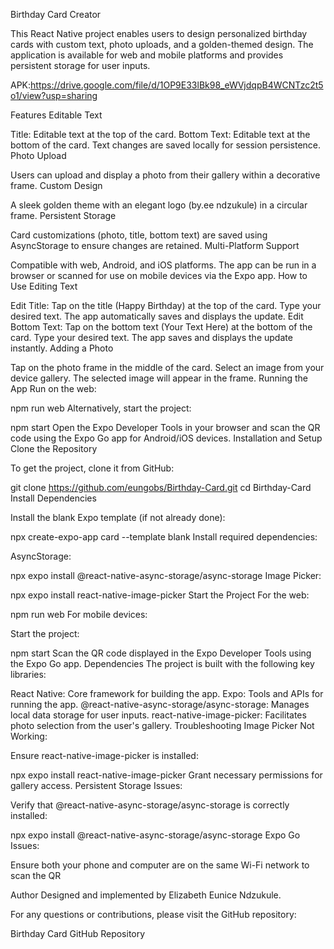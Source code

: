 Birthday Card Creator

This React Native project enables users to design personalized birthday cards with custom text, photo uploads, and a golden-themed design. The application is available for web and mobile platforms and provides persistent storage for user inputs.

APK:https://drive.google.com/file/d/1OP9E33lBk98_eWVjdqpB4WCNTzc2t5o1/view?usp=sharing

Features
Editable Text

Title: Editable text at the top of the card.
Bottom Text: Editable text at the bottom of the card.
Text changes are saved locally for session persistence.
Photo Upload

Users can upload and display a photo from their gallery within a decorative frame.
Custom Design

A sleek golden theme with an elegant logo (by.ee ndzukule) in a circular frame.
Persistent Storage

Card customizations (photo, title, bottom text) are saved using AsyncStorage to ensure changes are retained.
Multi-Platform Support

Compatible with web, Android, and iOS platforms.
The app can be run in a browser or scanned for use on mobile devices via the Expo app.
How to Use
Editing Text

Edit Title:
Tap on the title (Happy Birthday) at the top of the card.
Type your desired text. The app automatically saves and displays the update.
Edit Bottom Text:
Tap on the bottom text (Your Text Here) at the bottom of the card.
Type your desired text. The app saves and displays the update instantly.
Adding a Photo

Tap on the photo frame in the middle of the card.
Select an image from your device gallery.
The selected image will appear in the frame.
Running the App
Run on the web:

npm run web
Alternatively, start the project:

npm start
Open the Expo Developer Tools in your browser and scan the QR code using the Expo Go app for Android/iOS devices.
Installation and Setup
Clone the Repository

To get the project, clone it from GitHub:

git clone https://github.com/eungobs/Birthday-Card.git
cd Birthday-Card
Install Dependencies

Install the blank Expo template (if not already done):

npx create-expo-app card --template blank
Install required dependencies:

AsyncStorage:

npx expo install @react-native-async-storage/async-storage
Image Picker:

npx expo install react-native-image-picker
Start the Project
For the web:

npm run web
For mobile devices:

Start the project:


npm start
Scan the QR code displayed in the Expo Developer Tools using the Expo Go app.
Dependencies
The project is built with the following key libraries:

React Native: Core framework for building the app.
Expo: Tools and APIs for running the app.
@react-native-async-storage/async-storage: Manages local data storage for user inputs.
react-native-image-picker: Facilitates photo selection from the user's gallery.
Troubleshooting
Image Picker Not Working:

Ensure react-native-image-picker is installed:

npx expo install react-native-image-picker
Grant necessary permissions for gallery access.
Persistent Storage Issues:

Verify that @react-native-async-storage/async-storage is correctly installed:

npx expo install @react-native-async-storage/async-storage
Expo Go Issues:

Ensure both your phone and computer are on the same Wi-Fi network to scan the QR 

Author
Designed and implemented by Elizabeth Eunice Ndzukule.

For any questions or contributions, please visit the GitHub repository:

Birthday Card GitHub Repository

